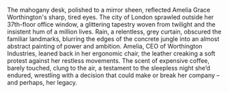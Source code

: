 The mahogany desk, polished to a mirror sheen, reflected Amelia Grace Worthington's sharp, tired eyes.  The city of London sprawled outside her 37th-floor office window, a glittering tapestry woven from twilight and the insistent hum of a million lives.  Rain, a relentless, grey curtain, obscured the familiar landmarks, blurring the edges of the concrete jungle into an almost abstract painting of power and ambition.  Amelia, CEO of Worthington Industries, leaned back in her ergonomic chair, the leather creaking a soft protest against her restless movements.  The scent of expensive coffee, barely touched, clung to the air, a testament to the sleepless night she’d endured, wrestling with a decision that could make or break her company – and perhaps, her legacy.
